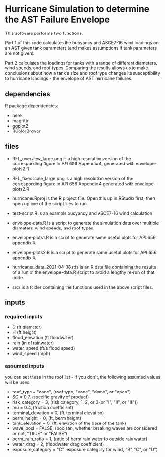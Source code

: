 # Hurricane Simulation to determine the AST Failure Envelope

This software performs two functions:

Part 1 of this code calculates the buoyancy and ASCE7-16 wind loadings on an AST given tank parameters (and makes assumptions if tank parameters are not given).

Part 2 calculates the loadings for tanks with a range of different diameters, wind speeds, and roof types. Comparing the results allows us to make conclusions about how a tank's size and roof type changes its susceptibility to hurricane loadings - the envelope of AST hurricane failures.

## dependencies

R package dependencies:
* here
* magrittr
* ggplot2
* RColorBrewer

## files

* RFL_overview_large.png is a high resolution version of the corresponding figure in API 656 Appendix 4, generated with envelope-plots2.R
* RFL_fixedscale_large.png is a high resolution version of the corresponding figure in API 656 Appendix 4 generated with envelope-plots2.R



* hurricaner.Rproj is the R project file. Open this up in RStudio first, then open up one of the script files to run.
* test-script.R is an example buoyancy and ASCE7-16 wind calculation
* envelope-data.R is a script to generate the simulation data over multiple diameters, wind speeds, and roof types.
* envelope-plots1.R is a script to generate some useful plots for API 656 appendix 4.
* envelope-plots2.R is a script to generate some useful plots for API 656 appendix 4.
* hurricaner_data_2021-04-08.rds is an R data file containing the results of a run of the envelope-data.R script to avoid a lengthy re-run of that code.
* src/ is a folder containing the functions used in the above script files.


## inputs

### required inputs

* D (ft diameter)
* H (ft height)
* flood_elevation (ft floodwater)
* rain (in of rainwater)
* water_speed (ft/s flood speed)
* wind_speed (mph)

### assumed inputs

you can set these in the roof list - if you don't, the following assumed values will be used

* roof_type = "cone", (roof type, "cone", "dome", or "open")
* SG = 0.7, (specific gravity of product)
* risk_category = 3, (risk category, 1, 2, or 3 (or "I", "II", or "III"))
* mu = 0.4, (friction coefficient)
* terminal_elevation = 0, (ft, terminal elevation)
* berm_height = 0, (ft, berm height)
* tank_elevation = 0, (ft, elevation of the base of the tank)
* wave_bool = FALSE, (boolean, whether breaking waves are considered or not, "TRUE" or "FALSE")
* berm_rain_ratio = 1, (ratio of berm rain water to outside rain water)
* water_drag = 2, (floodwater drag coefficient)
* exposure_category = "C" (exposure category for wind, "B", "C", or "D")
